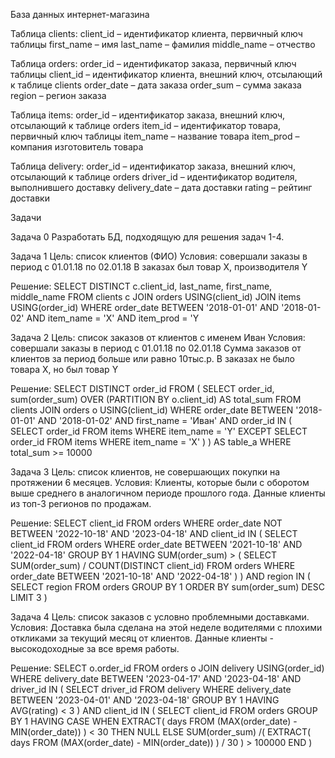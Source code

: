 База данных интернет-магазина

Таблица clients:
 client_id – идентификатор клиента, первичный ключ таблицы 
 first_name – имя 
 last_name – фамилия 
 middle_name – отчество

Таблица orders:
 order_id – идентификатор заказа, первичный ключ таблицы 
 client_id – идентификатор клиента, внешний ключ, отсылающий к таблице clients 
 order_date – дата заказа 
 order_sum – сумма заказа 
 region – регион заказа 

Таблица items: 
 order_id – идентификатор заказа, внешний ключ, отсылающий к таблице orders 
 item_id – идентификатор товара, первичный ключ таблицы 
 item_name – название товара 
 item_prod – компания изготовитель товара 

Таблица delivery: 
 order_id – идентификатор заказа, внешний ключ, отсылающий к таблице orders 
 driver_id – идентификатор водителя, выполнившего доставку 
 delivery_date – дата доставки 
 rating – рейтинг доставки

Задачи

Задача 0
Разработать БД, подходящую для решения задач 1-4. 

Задача 1 
Цель: список клиентов (ФИО) 
Условия: совершали заказы в период с 01.01.18 по 02.01.18 
В заказах был товар X, производителя Y 

Решение: 
SELECT DISTINCT c.client_id,
	last_name,
	first_name,
	middle_name
FROM clients c
	JOIN orders USING(client_id)
	JOIN items USING(order_id)
WHERE order_date BETWEEN '2018-01-01' AND '2018-01-02'
	AND item_name = 'X'
	AND item_prod = 'Y


Задача 2
Цель: список заказов от клиентов с именем Иван
Условия: совершали заказы в период с 01.01.18 по 02.01.18
Сумма заказов от клиентов за период больше или равно 10тыс.р.
В заказах не было товара X, но был товар Y

Решение:
SELECT DISTINCT order_id
FROM (
		SELECT order_id,
			sum(order_sum) OVER (PARTITION BY o.client_id) AS total_sum
		FROM clients
			JOIN orders o USING(client_id)
		WHERE order_date BETWEEN '2018-01-01' AND '2018-01-02'
			AND first_name = 'Иван'
			AND order_id IN (
				SELECT order_id
				FROM items
				WHERE item_name = 'Y'
				EXCEPT
				SELECT order_id
				FROM items
				WHERE item_name = 'X'
			)
	) AS table_a
WHERE total_sum >= 10000


Задача 3
Цель: список клиентов, не совершающих покупки на протяжении 6 месяцев.
Условия: Клиенты, которые были с оборотом выше среднего в аналогичном периоде
прошлого года. Данные клиенты из топ-3 регионов по продажам.

Решение:
SELECT client_id
FROM orders
WHERE order_date NOT BETWEEN '2022-10-18' AND '2023-04-18'
	AND client_id IN (
		SELECT client_id
		FROM orders
		WHERE order_date BETWEEN '2021-10-18' AND '2022-04-18'
		GROUP BY 1
		HAVING SUM(order_sum) > (
				SELECT SUM(order_sum) / COUNT(DISTINCT client_id)
				FROM orders
				WHERE order_date BETWEEN '2021-10-18' AND '2022-04-18'
			)
	)
	AND region IN (
		SELECT region
		FROM orders
		GROUP BY 1
		ORDER BY sum(order_sum) DESC
		LIMIT 3
	)


Задача 4
Цель: список заказов с условно проблемными доставками.
Условия: Доставка была сделана на этой неделе водителями с плохими откликами за
текущий месяц от клиентов. Данные клиенты - высокодоходные за все время работы.

Решение:
SELECT o.order_id
FROM orders o
	JOIN delivery USING(order_id)
WHERE delivery_date BETWEEN '2023-04-17' AND '2023-04-18'
	AND driver_id IN (
		SELECT driver_id
		FROM delivery
		WHERE delivery_date BETWEEN '2023-04-01' AND '2023-04-18'
		GROUP BY 1
		HAVING AVG(rating) < 3
	)
	AND client_id IN (
		SELECT client_id
		FROM orders
		GROUP BY 1
		HAVING CASE
				WHEN EXTRACT(
					days
					FROM (MAX(order_date) - MIN(order_date))
				) < 30 THEN NULL
				ELSE SUM(order_sum) /(
					EXTRACT(
						days
						FROM (MAX(order_date) - MIN(order_date))
					) / 30
				) > 100000
			END
	)
